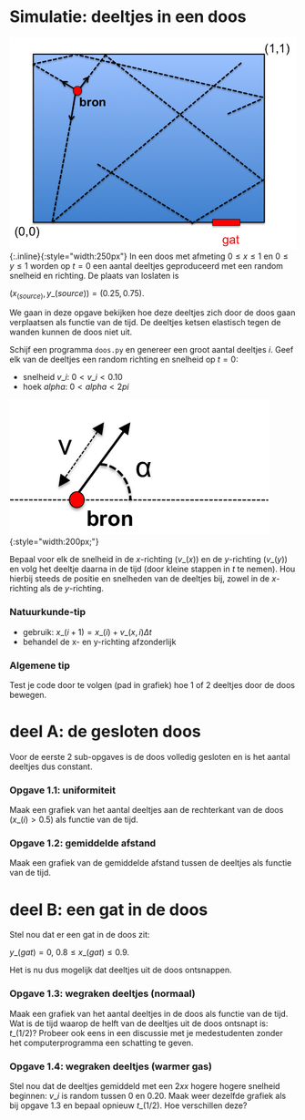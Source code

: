 # Simulatie: deeltjes in een doos

![Doos](Doos.png){:.inline}{:style="width:250px"} In een doos met afmeting $0
\leq x \leq 1$ en $0 \leq y \leq 1$ worden op $t=0$ een aantal deeltjes
geproduceerd met een random snelheid en richting. De plaats van loslaten is

$(x_(source),y\_(source)) = (0.25,0.75)$.

We gaan in deze opgave bekijken hoe deze deeltjes zich door de doos gaan
verplaatsen als functie van de tijd. De deeltjes ketsen elastisch tegen de
wanden kunnen de doos niet uit.

Schijf een programma `doos.py` en genereer een groot aantal deeltjes $i$.
Geef elk van de deeltjes een random richting en snelheid op $t=0$:

* snelheid $v\_i$: $0 < v\_i < 0.10$
* hoek $alpha$: $0 < alpha < 2pi$

![Kinematica](Kinematica.png){:style="width:200px;"}

Bepaal voor elk de snelheid in de $x$-richting ($v\_(x)$) en de $y$-richting
($v\_(y)$) en volg het deeltje daarna in de tijd (door kleine stappen in $t$
te nemen). Hou hierbij steeds de positie en snelheden van de deeltjes bij,
zowel in de $x$-richting als de $y$-richting.

### Natuurkunde-tip

* gebruik: $x\_(i+1) = x\_(i) + v\_(x,i)\Delta t$
* behandel de x- en y-richting afzonderlijk

### Algemene tip

Test je code door te volgen (pad in grafiek) hoe 1 of 2 deeltjes door de doos
bewegen.

# deel A: de gesloten doos

Voor de eerste 2 sub-opgaves is de doos volledig gesloten en is het aantal
deeltjes dus constant.

### Opgave 1.1: uniformiteit

Maak een grafiek van het aantal deeltjes aan de rechterkant van de doos 
($x\_(i) > 0.5$) als functie van de tijd.

### Opgave 1.2: gemiddelde afstand

Maak een grafiek van de gemiddelde afstand tussen de deeltjes als functie van
de tijd.

# deel B: een gat in de doos

Stel nou dat er een gat in de doos zit:

$y\_(gat) = 0$, $0.8 \leq x\_(gat) \leq 0.9$.

Het is nu dus mogelijk dat deeltjes uit de doos ontsnappen.

### Opgave 1.3: wegraken deeltjes (normaal)

Maak een grafiek van het aantal deeltjes in de doos als functie van de tijd.
Wat is de tijd waarop de helft van de deeltjes uit de doos ontsnapt is:
$t\_(1/2)$? Probeer ook eens in een discussie met je medestudenten zonder het
computerprogramma een schatting te geven.

### Opgave 1.4: wegraken deeltjes (warmer gas)

Stel nou dat de deeltjes gemiddeld met een $2xx$ hogere hogere snelheid
beginnen: $v\_i$ is random tussen 0 en 0.20. Maak weer dezelfde grafiek als
bij opgave 1.3 en bepaal opnieuw $t\_(1/2)$. Hoe verschillen deze?
